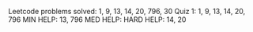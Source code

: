 Leetcode problems solved: 1, 9, 13, 14, 20, 796, 30
Quiz 1: 1, 9, 13, 14, 20, 796
MIN HELP: 13, 796
MED HELP:
HARD HELP: 14, 20
